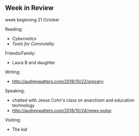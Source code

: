 ## Week in Review
week beginning 21 October

Reading:
* _Cybernetics_
* _Tools for Conviviality_

Friends/Family:
* Laura B and daughter

Writing:
* http://audreywatters.com/2018/10/22/grocery

Speaking:
* chatted with Jesse Cohn's class on anarchism and education technology
* http://audreywatters.com/2018/10/24/news-pulse

Visiting:
* The kid

